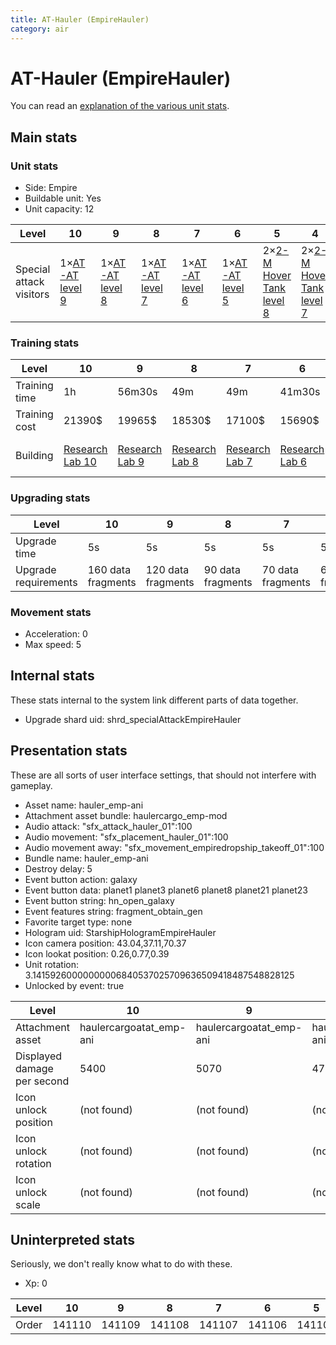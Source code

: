 ```yaml
---
title: AT-Hauler (EmpireHauler)
category: air
---
```


# AT-Hauler (EmpireHauler)

You can read an [explanation  of the various unit stats](unitexplained.md).

## Main stats

### Unit stats

  * Side: Empire
  * Buildable unit: Yes
  * Unit capacity: 12

|Level                  |10                          |9                           |8                           |7                           |6                           |5                                      |4                                      |3                                      |2                                      |1                                      |
|-----------------------|----------------------------|----------------------------|----------------------------|----------------------------|----------------------------|---------------------------------------|---------------------------------------|---------------------------------------|---------------------------------------|---------------------------------------|
|Special attack visitors|1×[AT-AT level 9](ATAT.html)|1×[AT-AT level 8](ATAT.html)|1×[AT-AT level 7](ATAT.html)|1×[AT-AT level 6](ATAT.html)|1×[AT-AT level 5](ATAT.html)|2×[2-M Hover Tank level 8](2MTank.html)|2×[2-M Hover Tank level 7](2MTank.html)|2×[2-M Hover Tank level 6](2MTank.html)|2×[2-M Hover Tank level 5](2MTank.html)|2×[2-M Hover Tank level 4](2MTank.html)|


### Training stats

|Level        |10                                      |9                                      |8                                      |7                                      |6                                      |5                                      |4                                      |3                                      |2                                      |1                                            |
|-------------|----------------------------------------|---------------------------------------|---------------------------------------|---------------------------------------|---------------------------------------|---------------------------------------|---------------------------------------|---------------------------------------|---------------------------------------|---------------------------------------------|
|Training time|1h                                      |56m30s                                 |49m                                    |49m                                    |41m30s                                 |41m30s                                 |34m30s                                 |34m30s                                 |27m                                    |27m                                          |
|Training cost|21390$                                  |19965$                                 |18530$                                 |17100$                                 |15690$                                 |14265$                                 |12830$                                 |11400$                                 |9990$                                  |8565$                                        |
|Building     |[Research Lab 10](empireOffenseLab.html)|[Research Lab 9](empireOffenseLab.html)|[Research Lab 8](empireOffenseLab.html)|[Research Lab 7](empireOffenseLab.html)|[Research Lab 6](empireOffenseLab.html)|[Research Lab 5](empireOffenseLab.html)|[Research Lab 4](empireOffenseLab.html)|[Research Lab 3](empireOffenseLab.html)|[Research Lab 2](empireOffenseLab.html)|[Starship Command 1](empireFleetCommand.html)|


### Upgrading stats

|Level               |10                |9                 |8                |7                |6                |5                |4                |3                |2                |1                |
|--------------------|------------------|------------------|-----------------|-----------------|-----------------|-----------------|-----------------|-----------------|-----------------|-----------------|
|Upgrade time        |5s                |5s                |5s               |5s               |5s               |5s               |5s               |5s               |5s               |0s               |
|Upgrade requirements|160 data fragments|120 data fragments|90 data fragments|70 data fragments|60 data fragments|50 data fragments|40 data fragments|30 data fragments|28 data fragments|32 data fragments|


### Movement stats

  * Acceleration: 0
  * Max speed: 5

## Internal stats

These stats internal to the system link different parts of data together.

  * Upgrade shard uid: shrd_specialAttackEmpireHauler

## Presentation stats

These are all sorts of user interface settings, that should not interfere with gameplay.

  * Asset name: hauler_emp-ani
  * Attachment asset bundle: haulercargo_emp-mod
  * Audio attack: "sfx_attack_hauler_01":100
  * Audio movement: "sfx_placement_hauler_01":100
  * Audio movement away: "sfx_movement_empiredropship_takeoff_01":100
  * Bundle name: hauler_emp-ani
  * Destroy delay: 5
  * Event button action: galaxy
  * Event button data: planet1 planet3 planet6 planet8 planet21 planet23
  * Event button string: hn_open_galaxy
  * Event features string: fragment_obtain_gen
  * Favorite target type: none
  * Hologram uid: StarshipHologramEmpireHauler
  * Icon camera position: 43.04,37.11,70.37
  * Icon lookat position: 0.26,0.77,0.39
  * Unit rotation: 3.14159260000000006840537025709636509418487548828125
  * Unlocked by event: true

|Level                      |10                     |9                      |8                      |7                      |6                      |5                  |4                  |3                  |2                  |1                  |
|---------------------------|-----------------------|-----------------------|-----------------------|-----------------------|-----------------------|-------------------|-------------------|-------------------|-------------------|-------------------|
|Attachment asset           |haulercargoatat_emp-ani|haulercargoatat_emp-ani|haulercargoatat_emp-ani|haulercargoatat_emp-ani|haulercargoatat_emp-ani|haulercargo_emp-mod|haulercargo_emp-mod|haulercargo_emp-mod|haulercargo_emp-mod|haulercargo_emp-mod|
|Displayed damage per second|5400                   |5070                   |4770                   |4440                   |4110                   |3780               |3480               |3150               |2820               |2490               |
|Icon unlock position       |(not found)            |(not found)            |(not found)            |(not found)            |(not found)            |(not found)        |(not found)        |(not found)        |(not found)        |-2,-109.3,-30.3    |
|Icon unlock rotation       |(not found)            |(not found)            |(not found)            |(not found)            |(not found)            |(not found)        |(not found)        |(not found)        |(not found)        |-5.5,100.8,1.25    |
|Icon unlock scale          |(not found)            |(not found)            |(not found)            |(not found)            |(not found)            |(not found)        |(not found)        |(not found)        |(not found)        |1.3,1.3,1.3        |


## Uninterpreted stats

Seriously, we don't really know what to do with these.

  * Xp: 0

|Level|10    |9     |8     |7     |6     |5     |4     |3     |2     |1     |
|-----|------|------|------|------|------|------|------|------|------|------|
|Order|141110|141109|141108|141107|141106|141105|141104|141103|141102|141101|



